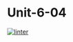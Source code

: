 # Unit-6-04
[![linter](https://github.com/<JacobGD1>/<Unit-6-04>/workflows/linter/badge.svg)](https://github.com/marketplace/actions/super-linter)
